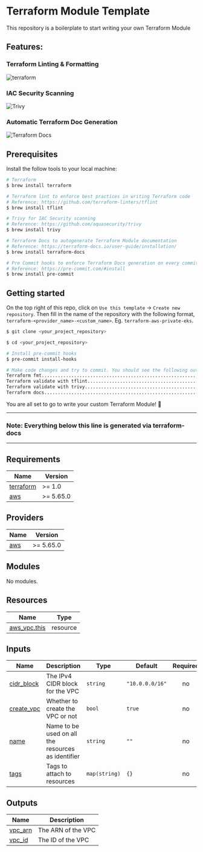 # Terraform Module Template

This repository is a boilerplate to start writing your own Terraform Module

## Features:

### Terraform Linting & Formatting

<img
    alt="terraform"
    src="https://img.shields.io/badge/terraform-844FBA.svg?&style=for-the-badge&logo=terraform&logoColor=white"
/>

### IAC Security Scanning

<img
    alt="Trivy"
    src="https://img.shields.io/badge/trivy-1904DA.svg?&style=for-the-badge&logo=trivy&logoColor=white"
/>

### Automatic Terraform Doc Generation

<img
    alt="Terraform Docs"
    src="https://img.shields.io/badge/terraform_docs-4285F4.svg?&style=for-the-badge&logo=googledocs&logoColor=white"
/>

## Prerequisites

Install the follow tools to your local machine:

```bash
# Terraform
$ brew install terraform

# Terraform lint to enforce best practices in writing Terraform code
# Reference: https://github.com/terraform-linters/tflint
$ brew install tflint

# Trivy for IAC Security scanning
# Reference: https://github.com/aquasecurity/trivy
$ brew install trivy

# Terraform Docs to autogenerate Terraform Module documentation
# Reference: https://terraform-docs.io/user-guide/installation/
$ brew install terraform-docs

# Pre Commit hooks to enforce Terraform Docs generation on every commit
# Reference: https://pre-commit.com/#install
$ brew install pre-commit
```

## Getting started

On the top right of this repo, click on `Use this template` -> `Create new repository`. Then fill in the name of the repository with the following format, `terraform-<provider_name>-<custom_name>`. Eg. `terraform-aws-private-eks`.

```bash
$ git clone <your_project_repository>

$ cd <your_project_repository>

# Install pre-commit hooks
$ pre-commit install-hooks

# Make code changes and try to commit. You should see the following output
Terraform fmt............................................................Passed
Terraform validate with tflint...........................................Passed
Terraform validate with trivy............................................Passed
Terraform docs...........................................................Passed
```

You are all set to go to write your custom Terraform Module! 🚀

---

### Note: Everything below this line is generated via terraform-docs

---

<!-- BEGIN_TF_DOCS -->
## Requirements

| Name | Version |
|------|---------|
| <a name="requirement_terraform"></a> [terraform](#requirement\_terraform) | >= 1.0 |
| <a name="requirement_aws"></a> [aws](#requirement\_aws) | >= 5.65.0 |

## Providers

| Name | Version |
|------|---------|
| <a name="provider_aws"></a> [aws](#provider\_aws) | >= 5.65.0 |

## Modules

No modules.

## Resources

| Name | Type |
|------|------|
| [aws_vpc.this](https://registry.terraform.io/providers/hashicorp/aws/latest/docs/resources/vpc) | resource |

## Inputs

| Name | Description | Type | Default | Required |
|------|-------------|------|---------|:--------:|
| <a name="input_cidr_block"></a> [cidr\_block](#input\_cidr\_block) | The IPv4 CIDR block for the VPC | `string` | `"10.0.0.0/16"` | no |
| <a name="input_create_vpc"></a> [create\_vpc](#input\_create\_vpc) | Whether to create the VPC or not | `bool` | `true` | no |
| <a name="input_name"></a> [name](#input\_name) | Name to be used on all the resources as identifier | `string` | `""` | no |
| <a name="input_tags"></a> [tags](#input\_tags) | Tags to attach to resources | `map(string)` | `{}` | no |

## Outputs

| Name | Description |
|------|-------------|
| <a name="output_vpc_arn"></a> [vpc\_arn](#output\_vpc\_arn) | The ARN of the VPC |
| <a name="output_vpc_id"></a> [vpc\_id](#output\_vpc\_id) | The ID of the VPC |
<!-- END_TF_DOCS -->
